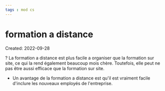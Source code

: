 ```yaml
---
tags : mod cs
---
```

# formation a distance
Created: 2022-09-28

?
La formation a distance est plus facile a organiser que la formation sur site, ce qui la rend également beaucoup mois chère. Toutefois, elle peut ne pas être aussi efficace que la formation sur site. 
<!--SR:!2022-10-17,14,270-->

- Un avantage de la formation a distance est qu'il est vraiment facile d'inclure les nouveaux employés de l'entreprise.